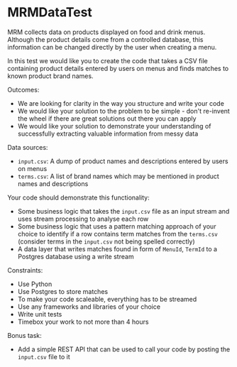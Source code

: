 # MRMDataTest

MRM collects data on products displayed on food and drink menus. Although the product details come from a controlled database, this information can be changed directly by the user when creating a menu.

In this test we would like you to create the code that takes a CSV file containing product details entered by users on menus and finds matches to known product brand names.

Outcomes:

- We are looking for clarity in the way you structure and write your code
- We would like your solution to the problem to be simple - don't re-invent the wheel if there are great solutions out there you can apply
- We would like your solution to demonstrate your understanding of successfully extracting valuable information from messy data

Data sources:

- `input.csv`: A dump of product names and descriptions entered by users on menus
- `terms.csv`: A list of brand names which may be mentioned in product names and descriptions

Your code should demonstrate this functionality:

- Some business logic that takes the `input.csv` file as an input stream and uses stream processing to analyse each row
- Some business logic that uses a pattern matching approach of your choice to identify if a row contains term matches from the `terms.csv` (consider terms in the `input.csv` not being spelled correctly)
- A data layer that writes matches found in form of `MenuId`, `TermId` to a Postgres database using a write stream

Constraints:

- Use Python
- Use Postgres to store matches
- To make your code scaleable, everything has to be streamed
- Use any frameworks and libraries of your choice
- Write unit tests
- Timebox your work to not more than 4 hours

Bonus task:

- Add a simple REST API that can be used to call your code by posting the `input.csv` file to it
